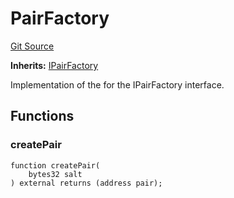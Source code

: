 # PairFactory
[Git Source](https://github.com/Ammalgam-Protocol/core-v1/blob/a26749d2952fb563364ca2f24c7ddd488be0359f/contracts/factories/AmmalgamFactory.sol)

**Inherits:**
[IPairFactory](/docs/developer-guide/contracts/interfaces/factories/IAmmalgamFactory.sol/interface.IPairFactory.md)

Implementation of the for the IPairFactory interface.


## Functions
### createPair


```solidity
function createPair(
    bytes32 salt
) external returns (address pair);
```

